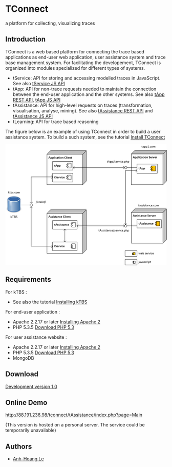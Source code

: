 TConnect
========

a platform for collecting, visualizing traces 

Introduction
------------

TConnect is a web based platform for connecting the trace based applications as end-user web application, user assistance system and trace base management system. 
For facilitating the developement, TConnect is organized into modules specialized for different types of systems.  

* tService: API for storing and accessing modelled traces in JavaScript. 
See also [tService JS API](https://rawgithub.com/ahle/tconnect/master/doc/js-api/index_tservice.html)
* tApp: API for non-trace requests needed to maintain the connection between the end-user application and the other systems.
See also [tApp REST API](https://rawgithub.com/ahle/tconnect/master/doc/rest-api/index_tapp.html),
[tApp JS API](https://rawgithub.com/ahle/tconnect/master/doc/js-api/index_tapp.html)
* tAssistance: API for high-level requests on traces (transformation, visualisation, analyse, mining).
See also [tAssistance REST API](https://rawgithub.com/ahle/tconnect/master/doc/rest-api/index.html)
and [tAssistance JS API](https://rawgithub.com/ahle/tconnect/master/doc/js-api/index_tassistance.html)
* tLearning: API for trace based reasoning



The figure below is an example of using TConnect in order to build a user assistance system. 
To build a such system, see the tutorial [Install TConnect](doc/tut_setup.md)

![Tconnect architecture](docs/img/tconnect_archi.png)

Requirements
------------

For kTBS : 
* See also the tutorial [Installing kTBS ](https://kernel-for-trace-based-systems.readthedocs.org/en/latest/tutorials/install.html)

For end-user application : 
* Apache 2.2.17 or later [Installing Apache 2](http://httpd.apache.org/download.cgi)
* PHP 5.3.5 [Download PHP 5.3](http://php.net/downloads.php)

For user assistance website :
* Apache 2.2.17 or later [Installing Apache 2](http://httpd.apache.org/download.cgi)
* PHP 5.3.5 [Download PHP 5.3](http://php.net/downloads.php)
* MongoDB

Download
--------

[Development version 1.0 ](https://github.com/ahle/tconnect/edit/master.zip)

Online Demo
----
http://88.191.236.98/tconnect/tAssistance/index.php?page=Main 

(This version is hosted on a personal server. The service could be temporarily unavailable)

Authors
-------
-  [Anh-Hoang Le](https://github.com/ahle)


